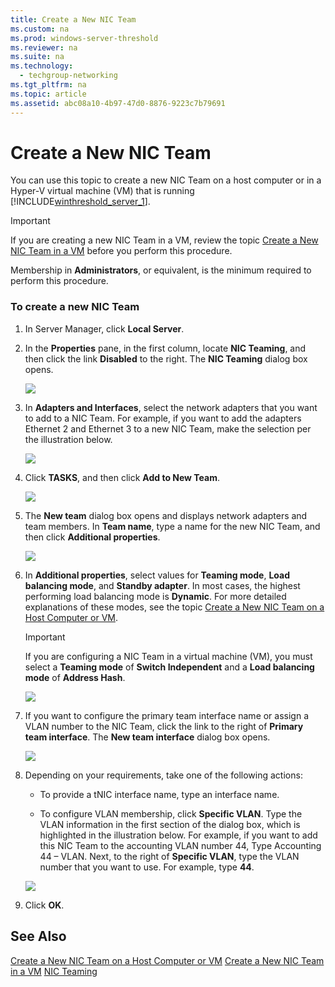 ```yaml
---
title: Create a New NIC Team
ms.custom: na
ms.prod: windows-server-threshold
ms.reviewer: na
ms.suite: na
ms.technology: 
  - techgroup-networking
ms.tgt_pltfrm: na
ms.topic: article
ms.assetid: abc08a10-4b97-47d0-8876-9223c7b79691
---
```

# Create a New NIC Team
You can use this topic to create a new NIC Team on a host computer or in a Hyper\-V virtual machine \(VM\) that is running [!INCLUDE[winthreshold_server_1](includes/winthreshold_server_1_md.md)].

> [!IMPORTANT]
> If you are creating a new NIC Team in a VM, review the topic [Create a New NIC Team in a VM](Create-a-New-NIC-Team-in-a-VM.md) before you perform this procedure.

Membership in **Administrators**, or equivalent, is the minimum required to perform this procedure.

### To create a new NIC Team

1.  In Server Manager, click **Local Server**.

2.  In the **Properties** pane, in the first column, locate **NIC Teaming**, and then click the link **Disabled** to the right. The **NIC Teaming** dialog box opens.

    ![](media/nict_02_nicteaming.jpg)

3.  In **Adapters and Interfaces**, select the network adapters that you want to add to a NIC Team. For example, if you want to add the adapters Ethernet 2 and Ethernet 3 to a new NIC Team, make the selection per the illustration below.

    ![](media/nict_03_adapterselect.jpg)

4.  Click **TASKS**, and then click **Add to New Team**.

    ![](media/nict_04_addtoteam.jpg)

5.  The **New team** dialog box opens and displays network adapters and team members. In **Team name**, type a name for the new NIC Team, and then click **Additional properties**.

    ![](media/nict_05_newteamdialog.jpg)

6.  In **Additional properties**, select values for **Teaming mode**, **Load balancing mode**, and **Standby adapter**. In most cases, the highest performing load balancing mode is **Dynamic**. For more detailed explanations of these modes, see the topic [Create a New NIC Team on a Host Computer or VM](Create-a-New-NIC-Team-on-a-Host-Computer-or-VM.md).

    > [!IMPORTANT]
    > If you are configuring a NIC Team in a virtual machine \(VM\), you must select a **Teaming mode** of **Switch Independent** and a **Load balancing mode** of **Address Hash**.

    ![](media/nict_06_properties.jpg)

7.  If you want to configure the primary team interface name or assign a VLAN number to the NIC Team, click the link to the right of **Primary team interface**. The **New team interface** dialog box opens.

    ![](media/nict_newteaminterface.jpg)

8.  Depending on your requirements, take one of the following actions:

    -   To provide a tNIC interface name, type an interface name.

    -   To configure VLAN membership, click **Specific VLAN**. Type the VLAN information in the first section of the dialog box, which is highlighted in the illustration below. For example, if you want to add this NIC Team to the accounting VLAN number 44, Type Accounting 44 – VLAN. Next, to the right of **Specific VLAN**, type the VLAN number that you want to use. For example, type **44**.

    ![](media/nict_012_vlan.jpg)

9. Click **OK**.

## See Also
[Create a New NIC Team on a Host Computer or VM](Create-a-New-NIC-Team-on-a-Host-Computer-or-VM.md)
[Create a New NIC Team in a VM](Create-a-New-NIC-Team-in-a-VM.md)
[NIC Teaming](NIC-Teaming.md)



